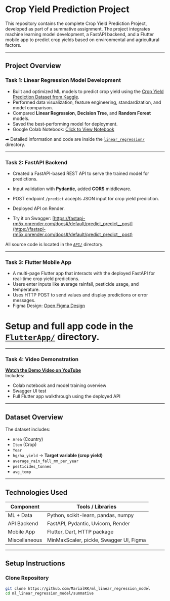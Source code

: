 # Crop Yield Prediction Project

This repository contains the complete Crop Yield Prediction Project, developed as part of a summative assignment. The project integrates machine learning model development, a FastAPI backend, and a Flutter mobile app to predict crop yields based on environmental and agricultural factors.

---

## Project Overview

### Task 1: Linear Regression Model Development

- Built and optimized ML models to predict crop yield using the [Crop Yield Prediction Dataset from Kaggle](https://www.kaggle.com/datasets/mrigaankjaswal/crop-yield-prediction-dataset/data).
- Performed data visualization, feature engineering, standardization, and model comparison.
- Compared **Linear Regression**, **Decision Tree**, and **Random Forest** models.
- Saved the best-performing model for deployment.
- Google Colab Notebook: [Click to View Notebook](https://colab.research.google.com/drive/1Own6xUtHjDfxUMskFYlzuYtCwSIgC8I-?usp=sharing)

➡ Detailed information and code are inside the [`linear_regression/`](summative/linear_regression) directory.

---

###  Task 2: FastAPI Backend

- Created a FastAPI-based REST API to serve the trained model for predictions.
- Input validation with **Pydantic**, added **CORS** middleware.
- POST endpoint `/predict` accepts JSON input for crop yield prediction.
- Deployed API on Render.

- Try it on Swagger: [https://fastapi-rm5x.onrender.com/docs#/default/predict_predict__post](https://fastapi-rm5x.onrender.com/docs#/default/predict_predict__post)

 All source code is located in the [`API/`](summative/API) directory.

---

### Task 3: Flutter Mobile App

- A multi-page Flutter app that interacts with the deployed FastAPI for real-time crop yield predictions.
- Users enter inputs like average rainfall, pesticide usage, and temperature.
- Uses HTTP POST to send values and display predictions or error messages.
-  Figma Design: [Open Figma Design](https://www.figma.com/design/MxoAOSFXKB7azCbUcSEhEW/Wildlife-Activity-Predictor?node-id=0-1&t=qZiQdCtCC99BJ7tF-1)

# Setup and full app code in the [`FlutterApp/`](summative/FlutterApp) directory.

---

###  Task 4: Video Demonstration

 **[Watch the Demo Video on YouTube](https://youtu.be/wexNGIi4QpQ)**  
Includes:
- Colab notebook and model training overview
- Swagger UI test
- Full Flutter app walkthrough using the deployed API

---

##  Dataset Overview

The dataset includes:

- `Area` (Country)
- `Item` (Crop)
- `Year`
- `hg/ha_yield` → **Target variable (crop yield)**
- `average_rain_fall_mm_per_year`
- `pesticides_tonnes`
- `avg_temp`

---

##  Technologies Used

| Component        | Tools / Libraries                               |
|------------------|--------------------------------------------------|
| ML + Data        | Python, scikit-learn, pandas, numpy              |
| API Backend      | FastAPI, Pydantic, Uvicorn, Render               |
| Mobile App       | Flutter, Dart, HTTP package                      |
| Miscellaneous    | MinMaxScaler, pickle, Swagger UI, Figma          |

---

##  Setup Instructions

###  Clone Repository

```bash
git clone https://github.com/MarialRK/ml_linear_regression_model
cd ml_linear_regression_model/summative
